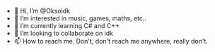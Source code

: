 - 👋 Hi, I’m @Oksoidk
- 👀 I’m interested in music, games, maths, etc..
- 🌱 I’m currently learning C# and C++
- 💞️ I’m looking to collaborate on idk
- 📫 How to reach me. Don't, don't reach me anywhere, really don't.


